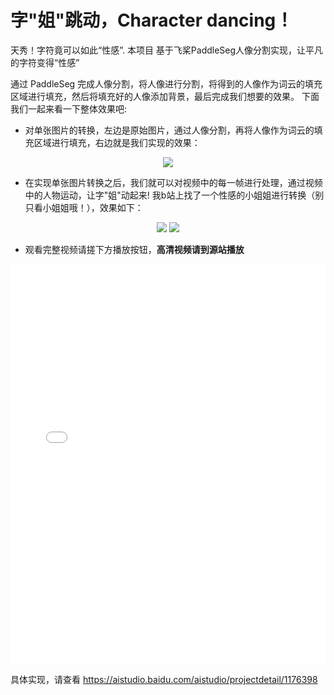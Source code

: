 # 字"姐"跳动，Character dancing！
天秀！字符竟可以如此“性感”. 
本项目 基于飞桨PaddleSeg人像分割实现，让平凡的字符变得“性感” 

 通过 PaddleSeg 完成人像分割，将人像进行分割，将得到的人像作为词云的填充区域进行填充，然后将填充好的人像添加背景，最后完成我们想要的效果。 下面我们一起来看一下整体效果吧:
- 对单张图片的转换，左边是原始图片，通过人像分割，再将人像作为词云的填充区域进行填充，右边就是我们实现的效果：
<div style="text-align: center;">
  <img  src='https://ai-studio-static-online.cdn.bcebos.com/77f2b87fe9a74fdf912be4146c3aca8c40b8bda27b624ceb9c9b57a273c472d7'/>
  
</div>


- 在实现单张图片转换之后，我们就可以对视频中的每一帧进行处理，通过视频中的人物运动，让字"姐"动起来!  我b站上找了一个性感的小姐姐进行转换（别只看小姐姐哦！），效果如下：

<div style="text-align: center;">
  <img src='https://ai-studio-static-online.cdn.bcebos.com/24b85d2f301d48978ac5139226e3d492c3cdf4092c2e4f1996cd5f2735d4967a'/>
	<img src='https://ai-studio-static-online.cdn.bcebos.com/fea32cd55d034a45bb4e1dd15cf8d59e57d59a54b03b48bfaa2f2ca47b9d137a'/>
</div>


- 观看完整视频请搓下方播放按钮，**高清视频请到源站播放**

<iframe style="width:100%;height: 640px;" src="//player.bilibili.com/player.html?aid=245113253&bvid=BV1yv41167a9&cid=248120484&page=1"   webkitallowfullscreen="true" mozallowfullscreen="true" scrolling="no" border="0" frameborder="no" framespacing="0" allowfullscreen="true"> </iframe>



具体实现，请查看 https://aistudio.baidu.com/aistudio/projectdetail/1176398



